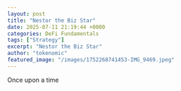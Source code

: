 ```yaml
---
layout: post
title: "Nestor the Biz Star"
date: 2025-07-11 21:19:44 +0000
categories: DeFi Fundamentals
tags: ["Strategy"]
excerpt: "Nestor the Biz Star"
author: "tokenomic"
featured_image: "/images/1752268741453-IMG_9469.jpeg"
---
```


Once upon a time